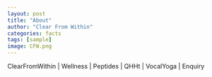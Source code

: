 ```yaml
---
layout: post
title: "About"
author: "Clear From Within"
categories: facts
tags: [sample]
image: CFW.png
---
```


ClearFromWithin | Wellness | Peptides | QHHt | VocalYoga | Enquiry